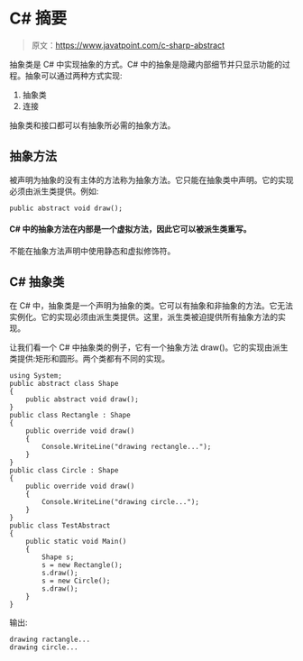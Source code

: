 # C# 摘要

> 原文：<https://www.javatpoint.com/c-sharp-abstract>

抽象类是 C# 中实现抽象的方式。C# 中的抽象是隐藏内部细节并只显示功能的过程。抽象可以通过两种方式实现:

1.  抽象类
2.  连接

抽象类和接口都可以有抽象所必需的抽象方法。

## 抽象方法

被声明为抽象的没有主体的方法称为抽象方法。它只能在抽象类中声明。它的实现必须由派生类提供。例如:

```
public abstract void draw();

```

#### C# 中的抽象方法在内部是一个虚拟方法，因此它可以被派生类重写。

不能在抽象方法声明中使用静态和虚拟修饰符。

## C# 抽象类

在 C# 中，抽象类是一个声明为抽象的类。它可以有抽象和非抽象的方法。它无法实例化。它的实现必须由派生类提供。这里，派生类被迫提供所有抽象方法的实现。

让我们看一个 C# 中抽象类的例子，它有一个抽象方法 draw()。它的实现由派生类提供:矩形和圆形。两个类都有不同的实现。

```
using System;
public abstract class Shape
{
    public abstract void draw();
}
public class Rectangle : Shape
{
    public override void draw()
    {
        Console.WriteLine("drawing rectangle...");
    }
}
public class Circle : Shape
{
    public override void draw()
    {
        Console.WriteLine("drawing circle...");
    }
}
public class TestAbstract
{
    public static void Main()
    {
        Shape s;
        s = new Rectangle();
        s.draw();
        s = new Circle();
        s.draw();
    }
}

```

输出:

```
drawing ractangle...
drawing circle...

```
